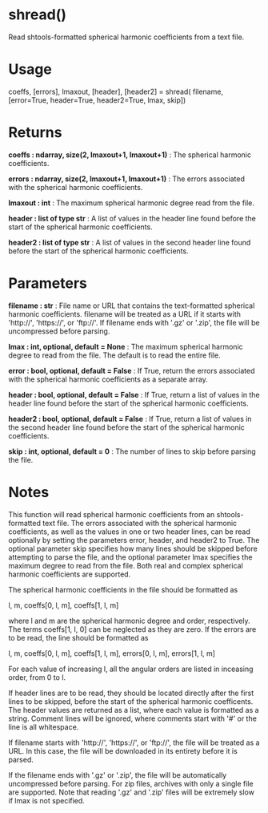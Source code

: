 # shread()

Read shtools-formatted spherical harmonic coefficients from a text file.

# Usage

coeffs, [errors], lmaxout, [header], [header2] = shread(
filename, [error=True, header=True, header2=True, lmax, skip])

# Returns

**coeffs : ndarray, size(2, lmaxout+1, lmaxout+1)**
:   The spherical harmonic coefficients.

**errors : ndarray, size(2, lmaxout+1, lmaxout+1)**
:   The errors associated with the spherical harmonic coefficients.

**lmaxout : int**
:   The maximum spherical harmonic degree read from the file.

**header : list of type str**
:   A list of values in the header line found before the start of the spherical harmonic coefficients.

**header2 : list of type str**
:   A list of values in the second header line found before the start of the spherical harmonic coefficients.

# Parameters

**filename : str**
:   File name or URL that contains the text-formatted spherical harmonic coefficients. filename will be treated as a URL if it starts with 'http://', 'https://', or 'ftp://'. If filename ends with '.gz' or '.zip', the file will be uncompressed before parsing.

**lmax : int, optional, default = None**
:   The maximum spherical harmonic degree to read from the file. The default is to read the entire file.

**error : bool, optional, default = False**
:   If True, return the errors associated with the spherical harmonic coefficients as a separate array.

**header : bool, optional, default = False**
:   If True, return a list of values in the header line found before the start of the spherical harmonic coefficients.

**header2 : bool, optional, default = False**
:   If True, return a list of values in the second header line found before the start of the spherical harmonic coefficients.

**skip : int, optional, default = 0**
:   The number of lines to skip before parsing the file.

# Notes

This function will read spherical harmonic coefficients from an
shtools-formatted text file. The errors associated with the spherical
harmonic coefficients, as well as the values in one or two header lines,
can be read optionally by setting the parameters error, header, and header2
to True. The optional parameter skip specifies how many lines should be
skipped before attempting to parse the file, and the optional parameter
lmax specifies the maximum degree to read from the file. Both real and
complex spherical harmonic coefficients are supported.

The spherical harmonic coefficients in the file should be formatted as

l, m, coeffs[0, l, m], coeffs[1, l, m]

where l and m are the spherical harmonic degree and order, respectively.
The terms coeffs[1, l, 0] can be neglected as they are zero. If the errors
are to be read, the line should be formatted as

l, m, coeffs[0, l, m], coeffs[1, l, m], errors[0, l, m], errors[1, l, m]

For each value of increasing l, all the angular orders are listed in
inceasing order, from 0 to l.

If header lines are to be read, they should be located directly after the
first lines to be skipped, before the start of the spherical harmonic
coefficents. The header values are returned as a list, where each value is
formatted as a string. Comment lines will be ignored, where comments start
with '#' or the line is all whitespace.

If filename starts with 'http://', 'https://', or 'ftp://', the file will
be treated as a URL. In this case, the file will be downloaded in its
entirety before it is parsed.

If the filename ends with '.gz' or '.zip', the file will be automatically
uncompressed before parsing. For zip files, archives with only a single
file are supported. Note that reading '.gz' and '.zip' files will be
extremely slow if lmax is not specified.
    